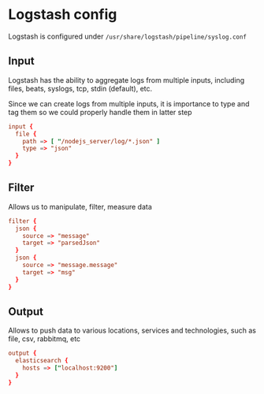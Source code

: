 # Logstash config

Logstash is configured under `/usr/share/logstash/pipeline/syslog.conf`

## Input

Logstash has the ability to aggregate logs from multiple inputs, including files, beats, syslogs, tcp, stdin (default), etc.

Since we can create logs from multiple inputs, it is importance to type and tag them so we could properly handle them in latter step

```conf
input {
  file {
    path => [ "/nodejs_server/log/*.json" ]
    type => "json"
  }
}
```

## Filter

Allows us to manipulate, filter, measure data

```conf
filter {
  json {
    source => "message"
    target => "parsedJson"
  }
  json {
    source => "message.message"
    target => "msg"
  }
}
```

## Output

Allows to push data to various locations, services and technologies, such as file, csv, rabbitmq, etc

```conf
output {
  elasticsearch {
    hosts => ["localhost:9200"]
  }
}
```
